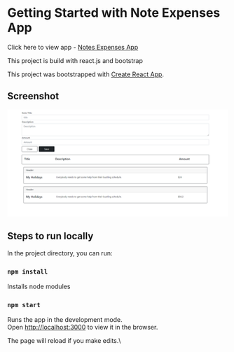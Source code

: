 # Getting Started with Note Expenses App

Click here to view app - <a href="https://notes-expenses.netlify.app/"> Notes Expenses App</a>

This project is build with react.js and bootstrap

This project was bootstrapped with [Create React App](https://github.com/facebook/create-react-app).

## Screenshot 

![](Images/Note_Expenses.PNG)

## Steps to run locally

In the project directory, you can run:

### `npm install`

Installs node modules

### `npm start`

Runs the app in the development mode.\
Open [http://localhost:3000](http://localhost:3000) to view it in the browser.

The page will reload if you make edits.\



